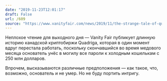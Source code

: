 ```yaml
---
date: "2019-11-23T12:01:17"
draft: False
url: /609
source: "https://www.vanityfair.com/news/2019/11/the-strange-tale-of-quadriga-gerald-cotten"
---
```


Неплохое чтение для выходного дня — Vanity Fair публикует длинную историю канадской криптобиржи Quadriga, которая в один момент вдруг перестала работать, поскольку скончавшийся во время медового месяца основатель унёс в могилу все пароли к холодным кошелькам с 250 млн долларов.

Впрочем, высказываются различные предположения — как такое, что, возможно, основатель и не умер. Но не буду портить интригу.
